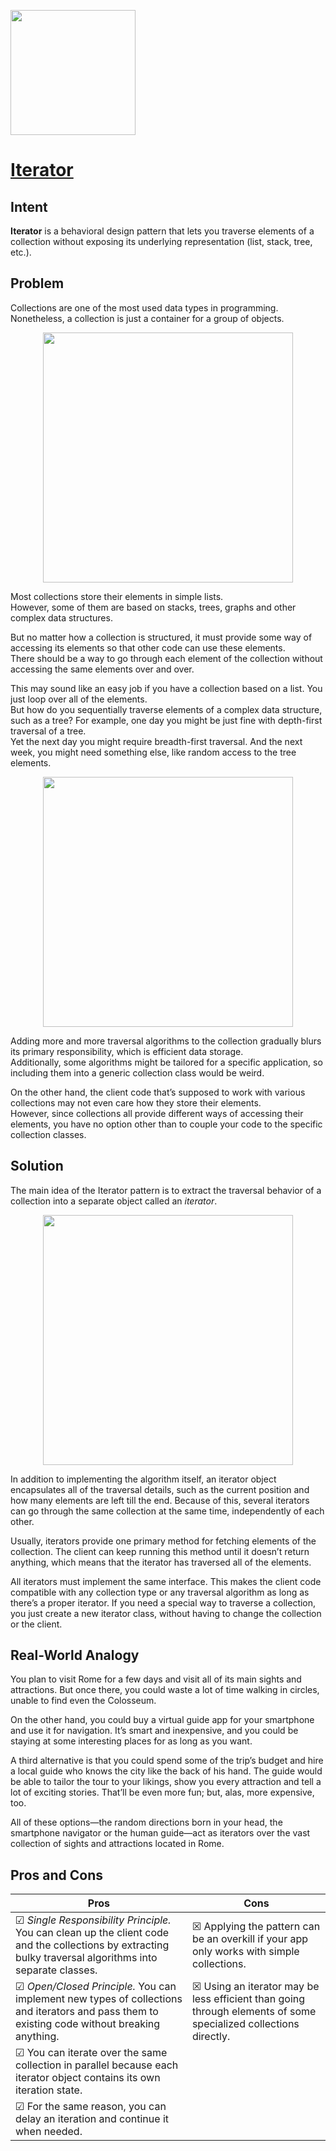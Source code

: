 <p align="left">
<img src="https://github.com/user-attachments/assets/4f7c8f2b-3e9e-4979-8fa0-30a7c7ef8c78" width="200" />
</p>

# [Iterator](https://refactoring.guru/design-patterns/iterator)

## Intent

**Iterator** is a behavioral design pattern that lets you traverse elements of a collection without exposing its underlying representation (list, stack, tree, etc.).

## Problem

Collections are one of the most used data types in programming. Nonetheless, a collection is just a container for a group of objects. 

<p align="center">
<img src="https://github.com/user-attachments/assets/208a9e5e-829f-4914-a91a-e2d94236af60" width="400" />
</p>


Most collections store their elements in simple lists.  
However, some of them are based on stacks, trees, graphs and other complex data structures.

But no matter how a collection is structured, it must provide some way of accessing its elements so that other code can use these elements.  
There should be a way to go through each element of the collection without accessing the same elements over and over.

This may sound like an easy job if you have a collection based on a list. You just loop over all of the elements.  
But how do you sequentially traverse elements of a complex data structure, such as a tree? For example, one day you might be just fine with depth-first traversal of a tree.  
Yet the next day you might require breadth-first traversal. And the next week, you might need something else, like random access to the tree elements. 

<p align="center">
<img src="https://github.com/user-attachments/assets/72bb5409-796f-4a93-993d-4217ecd95530" width="400" />
</p>

Adding more and more traversal algorithms to the collection gradually blurs its primary responsibility, which is efficient data storage.  
Additionally, some algorithms might be tailored for a specific application, so including them into a generic collection class would be weird.

On the other hand, the client code that’s supposed to work with various collections may not even care how they store their elements.  
However, since collections all provide different ways of accessing their elements, you have no option other than to couple your code to the specific collection classes. 

## Solution

The main idea of the Iterator pattern is to extract the traversal behavior of a collection into a separate object called an *iterator*.


<p align="center">
<img src="https://github.com/user-attachments/assets/192b276e-1fad-4cdb-a684-9932fd2593bd" width="400" />
</p>

In addition to implementing the algorithm itself, an iterator object encapsulates all of the traversal details, such as the current position and how many elements are left till the end. Because of this, several iterators can go through the same collection at the same time, independently of each other.

Usually, iterators provide one primary method for fetching elements of the collection. The client can keep running this method until it doesn’t return anything, which means that the iterator has traversed all of the elements.

All iterators must implement the same interface. This makes the client code compatible with any collection type or any traversal algorithm as long as there’s a proper iterator. If you need a special way to traverse a collection, you just create a new iterator class, without having to change the collection or the client. 

## Real-World Analogy

You plan to visit Rome for a few days and visit all of its main sights and attractions. But once there, you could waste a lot of time walking in circles, unable to find even the Colosseum.

On the other hand, you could buy a virtual guide app for your smartphone and use it for navigation. It’s smart and inexpensive, and you could be staying at some interesting places for as long as you want.

A third alternative is that you could spend some of the trip’s budget and hire a local guide who knows the city like the back of his hand. The guide would be able to tailor the tour to your likings, show you every attraction and tell a lot of exciting stories. That’ll be even more fun; but, alas, more expensive, too.

All of these options—the random directions born in your head, the smartphone navigator or the human guide—act as iterators over the vast collection of sights and attractions located in Rome.

## Pros and Cons

| Pros | Cons |
| ----------- | ----------- |
|☑ *Single Responsibility Principle.* You can clean up the client code and the collections by extracting bulky traversal algorithms into separate classes.|☒ Applying the pattern can be an overkill if your app only works with simple collections.|
|☑ *Open/Closed Principle.* You can implement new types of collections and iterators and pass them to existing code without breaking anything.|☒ Using an iterator may be less efficient than going through elements of some specialized collections directly.|
|☑ You can iterate over the same collection in parallel because each iterator object contains its own iteration state.||
|☑ For the same reason, you can delay an iteration and continue it when needed.||
